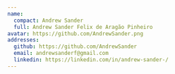 ```yaml
---
name:
  compact: Andrew Sander
  full: Andrew Sander Felix de Aragão Pinheiro
avatar: https://github.com/AndrewSander.png
addresses:
  github: https://github.com/AndrewSander
  email: andrewsanderf@gmail.com
  linkedin: https://linkedin.com/in/andrew-sander-/
---
```

